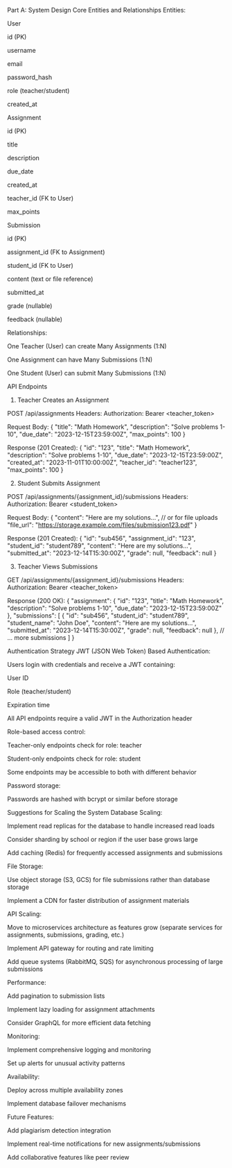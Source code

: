 Part A: System Design
Core Entities and Relationships
Entities:

User

id (PK)

username

email

password_hash

role (teacher/student)

created_at

Assignment

id (PK)

title

description

due_date

created_at

teacher_id (FK to User)

max_points

Submission

id (PK)

assignment_id (FK to Assignment)

student_id (FK to User)

content (text or file reference)

submitted_at

grade (nullable)

feedback (nullable)

Relationships:

One Teacher (User) can create Many Assignments (1:N)

One Assignment can have Many Submissions (1:N)

One Student (User) can submit Many Submissions (1:N)

API Endpoints

1. Teacher Creates an Assignment

POST /api/assignments
Headers:
  Authorization: Bearer <teacher_token>
  
Request Body:
{
  "title": "Math Homework",
  "description": "Solve problems 1-10",
  "due_date": "2023-12-15T23:59:00Z",
  "max_points": 100
}

Response (201 Created):
{
  "id": "123",
  "title": "Math Homework",
  "description": "Solve problems 1-10",
  "due_date": "2023-12-15T23:59:00Z",
  "created_at": "2023-11-01T10:00:00Z",
  "teacher_id": "teacher123",
  "max_points": 100
}

2. Student Submits Assignment

POST /api/assignments/{assignment_id}/submissions
Headers:
  Authorization: Bearer <student_token>
  
Request Body:
{
  "content": "Here are my solutions...",
  // or for file uploads
  "file_url": "https://storage.example.com/files/submission123.pdf"
}

Response (201 Created):
{
  "id": "sub456",
  "assignment_id": "123",
  "student_id": "student789",
  "content": "Here are my solutions...",
  "submitted_at": "2023-12-14T15:30:00Z",
  "grade": null,
  "feedback": null
}

3. Teacher Views Submissions

GET /api/assignments/{assignment_id}/submissions
Headers:
  Authorization: Bearer <teacher_token>

Response (200 OK):
{
  "assignment": {
    "id": "123",
    "title": "Math Homework",
    "description": "Solve problems 1-10",
    "due_date": "2023-12-15T23:59:00Z"
  },
  "submissions": [
    {
      "id": "sub456",
      "student_id": "student789",
      "student_name": "John Doe",
      "content": "Here are my solutions...",
      "submitted_at": "2023-12-14T15:30:00Z",
      "grade": null,
      "feedback": null
    },
    // ... more submissions
  ]
}

Authentication Strategy
JWT (JSON Web Token) Based Authentication:

Users login with credentials and receive a JWT containing:

User ID

Role (teacher/student)

Expiration time

All API endpoints require a valid JWT in the Authorization header

Role-based access control:

Teacher-only endpoints check for role: teacher

Student-only endpoints check for role: student

Some endpoints may be accessible to both with different behavior

Password storage:

Passwords are hashed with bcrypt or similar before storage

Suggestions for Scaling the System
Database Scaling:

Implement read replicas for the database to handle increased read loads

Consider sharding by school or region if the user base grows large

Add caching (Redis) for frequently accessed assignments and submissions

File Storage:

Use object storage (S3, GCS) for file submissions rather than database storage

Implement a CDN for faster distribution of assignment materials

API Scaling:

Move to microservices architecture as features grow (separate services for assignments, submissions, grading, etc.)

Implement API gateway for routing and rate limiting

Add queue systems (RabbitMQ, SQS) for asynchronous processing of large submissions

Performance:

Add pagination to submission lists

Implement lazy loading for assignment attachments

Consider GraphQL for more efficient data fetching

Monitoring:

Implement comprehensive logging and monitoring

Set up alerts for unusual activity patterns

Availability:

Deploy across multiple availability zones

Implement database failover mechanisms

Future Features:

Add plagiarism detection integration

Implement real-time notifications for new assignments/submissions

Add collaborative features like peer review
